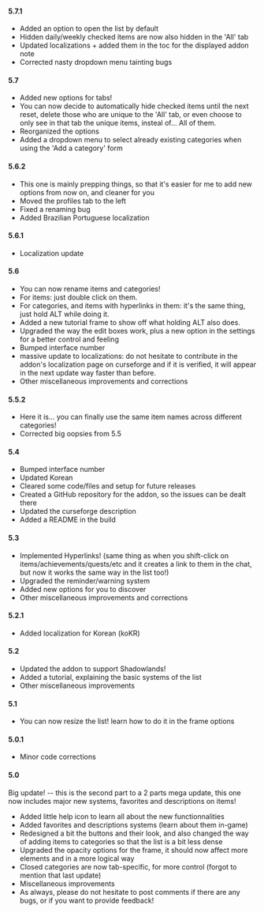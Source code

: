 #### **5.7.1**

- Added an option to open the list by default
- Hidden daily/weekly checked items are now also hidden in the 'All' tab
- Updated localizations + added them in the toc for the displayed addon note
- Corrected nasty dropdown menu tainting bugs

#### **5.7**

- Added new options for tabs!
- You can now decide to automatically hide checked items until the next reset, delete those who are unique to the 'All' tab, or even choose to only see in that tab the unique items, insteal of... All of them.
- Reorganized the options
- Added a dropdown menu to select already existing categories when using the 'Add a category' form

#### **5.6.2**

- This one is mainly prepping things, so that it's easier for me to add new options from now on, and cleaner for you
- Moved the profiles tab to the left
- Fixed a renaming bug
- Added Brazilian Portuguese localization

#### **5.6.1**

- Localization update

#### **5.6**

- You can now rename items and categories!
- For items: just double click on them.
- For categories, and items with hyperlinks in them: it's the same thing, just hold ALT while doing it.
- Added a new tutorial frame to show off what holding ALT also does.
- Upgraded the way the edit boxes work, plus a new option in the settings for a better control and feeling
- Bumped interface number
- massive update to localizations: do not hesitate to contribute in the addon's localization page on curseforge and if it is verified, it will appear in the next update way faster than before.
- Other miscellaneous improvements and corrections

#### **5.5.2**

- Here it is... you can finally use the same item names across different categories!
- Corrected big oopsies from 5.5

#### **5.4**

- Bumped interface number
- Updated Korean
- Cleared some code/files and setup for future releases
- Created a GitHub repository for the addon, so the issues can be dealt there
- Updated the curseforge description
- Added a README in the build

#### **5.3**

- Implemented Hyperlinks! (same thing as when you shift-click on items/achievements/quests/etc and it creates a link to them in the chat, but now it works the same way in the list too!)
- Upgraded the reminder/warning system
- Added new options for you to discover
- Other miscellaneous improvements and corrections

#### **5.2.1**

- Added localization for Korean (koKR)

#### **5.2**

- Updated the addon to support Shadowlands!
- Added a tutorial, explaining the basic systems of the list
- Other miscellaneous improvements

#### **5.1**

- You can now resize the list! learn how to do it in the frame options

#### **5.0.1**

- Minor code corrections

#### **5.0**

Big update! -- this is the second part to a 2 parts mega update,
this one now includes major new systems, favorites and descriptions on items!

- Added little help icon to learn all about the new functionnalities
- Added favorites and descriptions systems (learn about them in-game)
- Redesigned a bit the buttons and their look, and also changed the way of adding items to categories so that the list is a bit less dense
- Upgraded the opacity options for the frame, it should now affect more elements and in a more logical way
- Closed categories are now tab-specific, for more control (forgot to mention that last update)
- Miscellaneous improvements
- As always, please do not hesitate to post comments if there are any bugs, or if you want to provide feedback!
